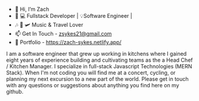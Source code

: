 - 👋 Hi, I’m Zach
-  🌱 💻 Fullstack Developer | 💡Software Engineer |
-  🎶 🎸 🛩️  Music & Travel Lover 
- 📫 Get In Touch - zsykes21@gmail.com
- 💼 Portfolio - https://zach-sykes.netlify.app/

I am a software engineer that grew up working in kitchens where I gained eight years of experience building and cultivating teams as the a Head Chef / Kitchen Manager. I specialize in full-stack Javascript Technologies (MERN Stack). When I'm not coding you will find me at a concert, cycling, or planning my next excursion to a new part of the world. Please get in touch with any questions or suggestions about anything you find here on my github.

<!---
Calathea-Z/Calathea-Z is a ✨ special ✨ repository because its `README.md` (this file) appears on your GitHub profile.
You can click the Preview link to take a look at your changes.
--->
